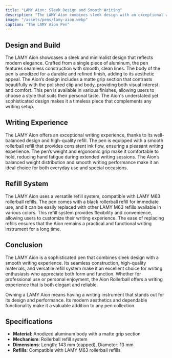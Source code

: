 ```yaml
---
title: "LAMY Aion: Sleek Design and Smooth Writing"
description: "The LAMY Aion combines sleek design with an exceptional writing experience. Its seamless construction and high-quality materials make it a standout choice for any writing enthusiast."
image: "/assets/pens/lamy-aion.webp"
caption: "The LAMY Aion Pen"
---
```


## Design and Build

The LAMY Aion showcases a sleek and minimalist design that reflects modern elegance. Crafted from a single piece of aluminum, the pen features seamless construction with smooth, clean lines. The body of the pen is anodized for a durable and refined finish, adding to its aesthetic appeal. The Aion’s design includes a matte grip section that contrasts beautifully with the polished clip and body, providing both visual interest and comfort. This pen is available in various finishes, allowing users to choose a style that suits their personal taste. The Aion's understated yet sophisticated design makes it a timeless piece that complements any writing setup.

## Writing Experience

The LAMY Aion offers an exceptional writing experience, thanks to its well-balanced design and high-quality refill. The pen is equipped with a smooth rollerball refill that provides consistent ink flow, ensuring a pleasant writing experience. The pen’s weight and ergonomic grip make it comfortable to hold, reducing hand fatigue during extended writing sessions. The Aion’s balanced weight distribution and smooth writing performance make it an ideal choice for both everyday use and special occasions.

## Refill System

The LAMY Aion uses a versatile refill system, compatible with LAMY M63 rollerball refills. The pen comes with a black rollerball refill for immediate use, and it can be easily replaced with other LAMY M63 refills available in various colors. This refill system provides flexibility and convenience, allowing users to customize their writing experience. The ease of replacing refills ensures that the Aion remains a practical and functional writing instrument for a long time.

## Conclusion

The LAMY Aion is a sophisticated pen that combines sleek design with a smooth writing experience. Its seamless construction, high-quality materials, and versatile refill system make it an excellent choice for writing enthusiasts who appreciate both form and function. Whether for professional use or personal enjoyment, the Aion Rollerball offers a writing experience that is both elegant and reliable.

Owning a LAMY Aion means having a writing instrument that stands out for its design and performance. Its modern aesthetics and dependable functionality make it a valuable addition to any pen collection.

## Specifications

- **Material**: Anodized aluminum body with a matte grip section
- **Mechanism**: Rollerball refill system
- **Dimensions**: Length: 143 mm (capped), Diameter: 13 mm
- **Refills**: Compatible with LAMY M63 rollerball refills
